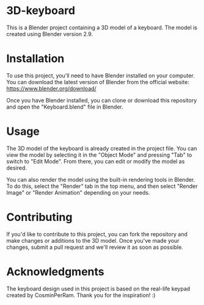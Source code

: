 # 3D-keyboard
This is a Blender project containing a 3D model of a keyboard. The model is created using Blender version 2.9.

# Installation
To use this project, you'll need to have Blender installed on your computer. You can download the latest version of Blender from the official website: https://www.blender.org/download/

Once you have Blender installed, you can clone or download this repository and open the "Keyboard.blend" file in Blender.

# Usage
The 3D model of the keyboard is already created in the project file. You can view the model by selecting it in the "Object Mode" and pressing "Tab" to switch to "Edit Mode". From there, you can edit or modify the model as desired.

You can also render the model using the built-in rendering tools in Blender. To do this, select the "Render" tab in the top menu, and then select "Render Image" or "Render Animation" depending on your needs.

# Contributing
If you'd like to contribute to this project, you can fork the repository and make changes or additions to the 3D model. Once you've made your changes, submit a pull request and we'll review it as soon as possible.

# Acknowledgments
The keyboard design used in this project is based on the real-life keypad created by CosminPerRam. Thank you for the inspiration! :)
